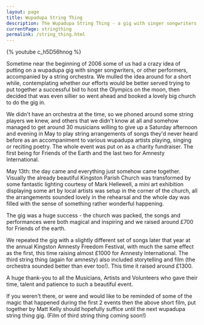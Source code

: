 ```yaml
---
layout: page
title: Wupadupa String Thing
description: The Wupadupa String Thing - a gig with singer songwriters, or other performers, accompanied by a string orchestra.
currentPage: stringthing
permalink: /string_thing.html
---
```


{% youtube c_h5D56hnog %}


<p>Sometime near the beginning of 2006 some of us had a crazy idea of putting on a wupadupa gig with singer songwriters, or other performers, accompanied by a string orchestra. We mulled the idea around for a short while, contemplating whether our efforts would be better served trying to put together a successful bid to host the Olympics on the moon, then decided that was even sillier so went ahead and booked a lovely big church to do the gig in.</p>

<p>We didn't have an orchestra at the time, so we phoned around some string players we knew, and others that we didn't know at all and somehow managed to get around 30 musicians willing to give up a Saturday afternoon and evening in May to play string arrangements of songs they'd never heard before as an accompaniment to various wupadupa artists playing, singing or reciting poetry. The whole event was put on as a charity fundraiser. The first being for Friends of the Earth and the last two for Amnesty International.</p>

<p>May 13th: the day came and everything just somehow came together. Visually the already beautiful Kingston Parish Church was transformed by some fantastic lighting courtesy of Mark Hellewell, a mini art exhibition displaying some art by local artists was setup in the corner of the church, all the arrangements sounded lovely in the rehearsal and the whole day was filled with the sense of something rather wonderful happening.</p>

<p>The gig was a huge success - the church was packed, the songs and performances were both magical and inspiring and we raised around &pound;700 for Friends of the earth.</p>

<p>We repeated the gig with a slightly different set of songs later that year at the annual Kingston Amnesty Freedom Festival, with much the same effect as the first, this time raising almost &pound;1000 for Amnesty International. The third string thing (again for amnesty) also included storytelling and film (the orchestra sounded better than ever too!). This time it raised around &pound;1300.</p>

<p>A huge thank-you to all the Musicians, Artists and Volunteers who gave their time, talent and patience to such a beautiful event.</p>

<p>If you weren't there, or were and would like to be reminded of some of the magic that happened during the first 2 events then the above short film, put together by Matt Kelly should hopefully suffice until the next wupadupa string thing gig. (Film of third string thing coming soon!)</p> 